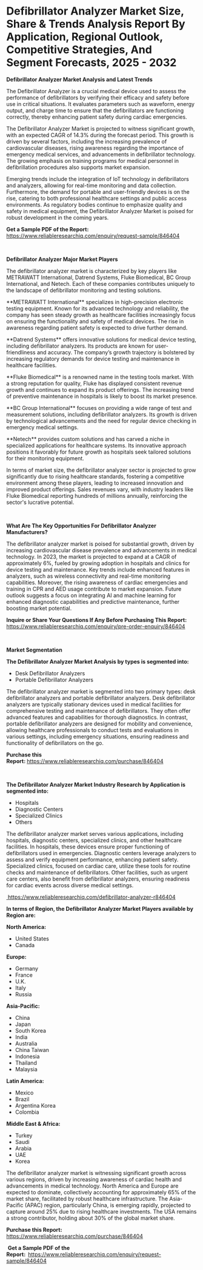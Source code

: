 <p><h1>Defibrillator Analyzer Market Size, Share & Trends Analysis Report By Application, Regional Outlook, Competitive Strategies, And Segment Forecasts, 2025 - 2032</h1></p><p><strong>Defibrillator Analyzer Market Analysis and Latest Trends</strong></p>
<p><p>The Defibrillator Analyzer is a crucial medical device used to assess the performance of defibrillators by verifying their efficacy and safety before use in critical situations. It evaluates parameters such as waveform, energy output, and charge time to ensure that the defibrillators are functioning correctly, thereby enhancing patient safety during cardiac emergencies.</p><p>The Defibrillator Analyzer Market is projected to witness significant growth, with an expected CAGR of 14.3% during the forecast period. This growth is driven by several factors, including the increasing prevalence of cardiovascular diseases, rising awareness regarding the importance of emergency medical services, and advancements in defibrillator technology. The growing emphasis on training programs for medical personnel in defibrillation procedures also supports market expansion.</p><p>Emerging trends include the integration of IoT technology in defibrillators and analyzers, allowing for real-time monitoring and data collection. Furthermore, the demand for portable and user-friendly devices is on the rise, catering to both professional healthcare settings and public access environments. As regulatory bodies continue to emphasize quality and safety in medical equipment, the Defibrillator Analyzer Market is poised for robust development in the coming years.</p></p>
<p><strong>Get a Sample PDF of the Report:&nbsp;</strong> <a href="https://www.reliableresearchiq.com/enquiry/request-sample/846404?utm_campaign=1900&utm_medium=2&utm_source=Github&utm_content=ia&utm_term=13042025&utm_id=defibrillator-analyzer">https://www.reliableresearchiq.com/enquiry/request-sample/846404</a></p>
<p>&nbsp;</p>
<p><strong>Defibrillator Analyzer Major Market Players</strong></p>
<p><p>The defibrillator analyzer market is characterized by key players like METRAWATT International, Datrend Systems, Fluke Biomedical, BC Group International, and Netech. Each of these companies contributes uniquely to the landscape of defibrillator monitoring and testing solutions.</p><p>**METRAWATT International** specializes in high-precision electronic testing equipment. Known for its advanced technology and reliability, the company has seen steady growth as healthcare facilities increasingly focus on ensuring the functionality and safety of medical devices. The rise in awareness regarding patient safety is expected to drive further demand.</p><p>**Datrend Systems** offers innovative solutions for medical device testing, including defibrillator analyzers. Its products are known for user-friendliness and accuracy. The company’s growth trajectory is bolstered by increasing regulatory demands for device testing and maintenance in healthcare facilities.</p><p>**Fluke Biomedical** is a renowned name in the testing tools market. With a strong reputation for quality, Fluke has displayed consistent revenue growth and continues to expand its product offerings. The increasing trend of preventive maintenance in hospitals is likely to boost its market presence.</p><p>**BC Group International** focuses on providing a wide range of test and measurement solutions, including defibrillator analyzers. Its growth is driven by technological advancements and the need for regular device checking in emergency medical settings.</p><p>**Netech** provides custom solutions and has carved a niche in specialized applications for healthcare systems. Its innovative approach positions it favorably for future growth as hospitals seek tailored solutions for their monitoring equipment.</p><p>In terms of market size, the defibrillator analyzer sector is projected to grow significantly due to rising healthcare standards, fostering a competitive environment among these players, leading to increased innovation and improved product offerings. Sales revenues vary, with industry leaders like Fluke Biomedical reporting hundreds of millions annually, reinforcing the sector's lucrative potential.</p></p>
<p>&nbsp;</p>
<p><strong>What Are The Key Opportunities For Defibrillator Analyzer Manufacturers?</strong></p>
<p><p>The defibrillator analyzer market is poised for substantial growth, driven by increasing cardiovascular disease prevalence and advancements in medical technology. In 2023, the market is projected to expand at a CAGR of approximately 6%, fueled by growing adoption in hospitals and clinics for device testing and maintenance. Key trends include enhanced features in analyzers, such as wireless connectivity and real-time monitoring capabilities. Moreover, the rising awareness of cardiac emergencies and training in CPR and AED usage contribute to market expansion. Future outlook suggests a focus on integrating AI and machine learning for enhanced diagnostic capabilities and predictive maintenance, further boosting market potential.</p></p>
<p><strong>Inquire or Share Your Questions If Any Before Purchasing This Report:</strong> <a href="https://www.reliableresearchiq.com/enquiry/pre-order-enquiry/846404?utm_campaign=1900&utm_medium=2&utm_source=Github&utm_content=ia&utm_term=13042025&utm_id=defibrillator-analyzer">https://www.reliableresearchiq.com/enquiry/pre-order-enquiry/846404</a></p>
<p>&nbsp;</p>
<p><strong>Market Segmentation</strong></p>
<p><strong>The Defibrillator Analyzer Market Analysis by types is segmented into:</strong></p>
<p><ul><li>Desk Defibrillator Analyzers</li><li>Portable Defibrillator Analyzers</li></ul></p>
<p><p>The defibrillator analyzer market is segmented into two primary types: desk defibrillator analyzers and portable defibrillator analyzers. Desk defibrillator analyzers are typically stationary devices used in medical facilities for comprehensive testing and maintenance of defibrillators. They often offer advanced features and capabilities for thorough diagnostics. In contrast, portable defibrillator analyzers are designed for mobility and convenience, allowing healthcare professionals to conduct tests and evaluations in various settings, including emergency situations, ensuring readiness and functionality of defibrillators on the go.</p></p>
<p><strong>Purchase this Report:&nbsp;</strong><a href="https://www.reliableresearchiq.com/purchase/846404?utm_campaign=1900&utm_medium=2&utm_source=Github&utm_content=ia&utm_term=13042025&utm_id=defibrillator-analyzer">https://www.reliableresearchiq.com/purchase/846404</a></p>
<p>&nbsp;</p>
<p><strong>The Defibrillator Analyzer Market Industry Research by Application is segmented into:</strong></p>
<p><ul><li>Hospitals</li><li>Diagnostic Centers</li><li>Specialized Clinics</li><li>Others</li></ul></p>
<p><p>The defibrillator analyzer market serves various applications, including hospitals, diagnostic centers, specialized clinics, and other healthcare facilities. In hospitals, these devices ensure proper functioning of defibrillators used in emergencies. Diagnostic centers leverage analyzers to assess and verify equipment performance, enhancing patient safety. Specialized clinics, focused on cardiac care, utilize these tools for routine checks and maintenance of defibrillators. Other facilities, such as urgent care centers, also benefit from defibrillator analyzers, ensuring readiness for cardiac events across diverse medical settings.</p></p>
<p><a href="https://www.reliableresearchiq.com/defibrillator-analyzer-r846404?utm_campaign=1900&utm_medium=2&utm_source=Github&utm_content=ia&utm_term=13042025&utm_id=defibrillator-analyzer">&nbsp;https://www.reliableresearchiq.com/defibrillator-analyzer-r846404</a></p>
<p><strong>In terms of Region, the Defibrillator Analyzer Market Players available by Region are:</strong></p>
<p>
    <p> <strong> North America: </strong>
        <ul>
            <li>United States</li>
            <li>Canada</li>
        </ul>
        </p> 
    <p> <strong> Europe: </strong>
        <ul>
            <li>Germany</li>
            <li>France</li>
            <li>U.K.</li>
            <li>Italy</li>
            <li>Russia</li>
        </ul>
        </p> 
    <p> <strong> Asia-Pacific: </strong>
        <ul>
            <li>China</li>
            <li>Japan</li>
            <li>South Korea</li>
            <li>India</li>
            <li>Australia</li>
            <li>China Taiwan</li>
            <li>Indonesia</li>
            <li>Thailand</li>
            <li>Malaysia</li>
        </ul>
        </p> 
    <p> <strong> Latin America: </strong>
        <ul>
            <li>Mexico</li>
            <li>Brazil</li>
            <li>Argentina Korea</li>
            <li>Colombia</li>
        </ul>
        </p> 
    <p> <strong> Middle East & Africa: </strong>
        <ul>
            <li>Turkey</li>
            <li>Saudi</li>
            <li>Arabia</li>
            <li>UAE</li>
            <li>Korea</li>
        </ul>
    </p>
    </p>
<p><p>The defibrillator analyzer market is witnessing significant growth across various regions, driven by increasing awareness of cardiac health and advancements in medical technology. North America and Europe are expected to dominate, collectively accounting for approximately 65% of the market share, facilitated by robust healthcare infrastructure. The Asia-Pacific (APAC) region, particularly China, is emerging rapidly, projected to capture around 25% due to rising healthcare investments. The USA remains a strong contributor, holding about 30% of the global market share.</p></p>
<p><strong>Purchase this Report: </strong><a href="https://www.reliableresearchiq.com/purchase/846404?utm_campaign=1900&utm_medium=2&utm_source=Github&utm_content=ia&utm_term=13042025&utm_id=defibrillator-analyzer">https://www.reliableresearchiq.com/purchase/846404</a></p>
<p>&nbsp;<strong>Get a Sample PDF of the Report:&nbsp;&nbsp;</strong><a href="https://www.reliableresearchiq.com/enquiry/request-sample/846404?utm_campaign=1900&utm_medium=2&utm_source=Github&utm_content=ia&utm_term=13042025&utm_id=defibrillator-analyzer">https://www.reliableresearchiq.com/enquiry/request-sample/846404</a></p>
<p><strong></strong></p>
<p><p></p><p></p><p></p></p>